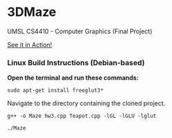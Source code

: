# 3DMaze
UMSL CS4410 - Computer Graphics (Final Project)



[See it in Action!](https://gfycat.com/spotlessweirdbarnswallow "Maze GIF")

### Linux Build Instructions (Debian-based)
**Open the terminal and run these commands:**

```sudo apt-get install freeglut3*```

Navigate to the directory containing the cloned project.

```g++ -o Maze hw3.cpp Teapot.cpp -lGL -lGLU -lglut```

```./Maze```
